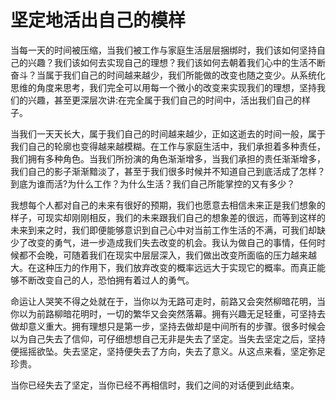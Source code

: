 # 坚定地活出自己的模样
当每一天的时间被压缩，当我们被工作与家庭生活层层捆绑时，我们该如何坚持自己的兴趣？我们该如何去实现自己的理想？我们该如何去朝着我们心中的生活不断奋斗？当属于我们自己的时间越来越少，我们所能做的改变也随之变少。从系统化思维的角度来思考，我们完全可以用每一个微小的改变来实现我们的理想，坚持我们的兴趣，甚至更深层次讲:在完全属于我们自己的时间中，活出我们自己的样子。

当我们一天天长大，属于我们自己的时间越来越少，正如这逝去的时间一般，属于我们自己的轮廓也变得越来越模糊。在工作与家庭生活中，我们承担着多种责任，我们拥有多种角色。当我们所扮演的角色渐渐增多，当我们承担的责任渐渐增多，我们自己的影子渐渐黯淡了，甚至于我们很多时候并不知道自己到底活成了怎样？到底为谁而活?为什么工作？为什么生活？我们自己所能掌控的又有多少？

我想每个人都对自己的未来有很好的预期，我们也愿意去相信未来正是我们想象的样子，可现实却刚刚相反，我们的未来跟我们自己的想象差的很远，而等到这样的未来到来之时，我们即便能够意识到自己心中对当前工作生活的不满，可我们却缺少了改变的勇气，进一步造成我们失去改变的机会。我认为做自己的事情，任何时候都不会晚，可随着我们在现实中层层深入，我们做出改变所面临的压力越来越大。在这种压力的作用下，我们放弃改变的概率远远大于实现它的概率。而真正能够不断改变自己的人，恐怕拥有着过人的勇气。

命运让人哭笑不得之处就在于，当你以为无路可走时，前路又会突然柳暗花明，当你以为前路柳暗花明时，一切的繁华又会突然落幕。拥有兴趣无足轻重，可坚持去做却意义重大。拥有理想只是第一步，坚持去做却是中间所有的步骤。很多时候会以为自己失去了信仰，可仔细想想自己无非是失去了坚定。当失去坚定之后，坚持便摇摇欲坠。失去坚定，坚持便失去了方向，失去了意义。从这点来看，坚定弥足珍贵。

当你已经失去了坚定，当你已经不再相信时，我们之间的对话便到此结束。
